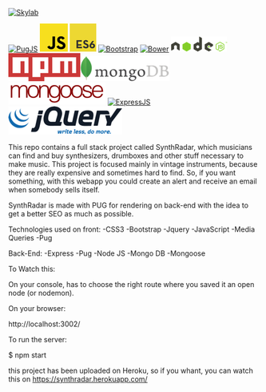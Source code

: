 [![Skylab](https://github.com/MarioTerron/logo-images/blob/master/logos/skylab-128.png)](http://www.skylabcoders.com/)  

[![PugJS](https://github.com/MarioTerron/logo-images/blob/master/logos/pug.png)](http://www.pugjs.org/)
[![JavaScript](https://github.com/MarioTerron/logo-images/blob/master/logos/js.png)](http://www.w3.org/)
[![ES6](https://github.com/MarioTerron/logo-images/blob/master/logos/es6.png)](http://www.ecma-international.org/ecma-262/6.0/)
[![Bootstrap](https://github.com/MarioTerron/logo-images/blob/master/logos/bootstrap.png)](http://getbootstrap.com/)  [![Bower](https://github.com/MarioTerron/logo-images/blob/master/logos/bower.png)](http://bower.io/)  [![NodeJS](https://github.com/MarioTerron/logo-images/blob/master/logos/nodejs.png)](https://nodejs.org/)[![npm](https://github.com/MarioTerron/logo-images/blob/master/logos/npm.png)](https://www.npmjs.com/)[![MongoDB](https://github.com/MarioTerron/logo-images/blob/master/logos/mongodb.png)](https://www.mongodb.com/)
[![Mongoose](https://github.com/MarioTerron/logo-images/blob/master/logos/mongoose.png)](https://www.mongoosejs.com/)
[![ExpressJS](https://github.com/MarioTerron/logo-images/blob/master/logos/expressjs.png)](http://www.expressjs.com/)  
[![jQuery](https://github.com/MarioTerron/logo-images/blob/master/logos/jquery.png)](http://jquery.com/)  


This repo contains a full stack project called SynthRadar, which musicians can find and buy synthesizers, drumboxes and other stuff necessary to make music. This project is focused mainly in vintage instruments, because they are really expensive and sometimes hard to find. So, if you want something, with this webapp you could create an alert and receive an email when somebody sells itself.

SynthRadar is made with PUG for rendering on back-end with the idea to get a better SEO as much as possible.

Technologies used on front: 
-CSS3
-Bootstrap 
-Jquery
-JavaScript
-Media Queries
-Pug

Back-End:
-Express
-Pug
-Node JS
-Mongo DB
-Mongoose


To Watch this:


On your console, has to choose the right route where you saved it an open
node (or nodemon).

On your browser:

http://localhost:3002/

To run the server:

$ npm start


this project has been uploaded on Heroku, so if you whant, you can watch this on https://synthradar.herokuapp.com/